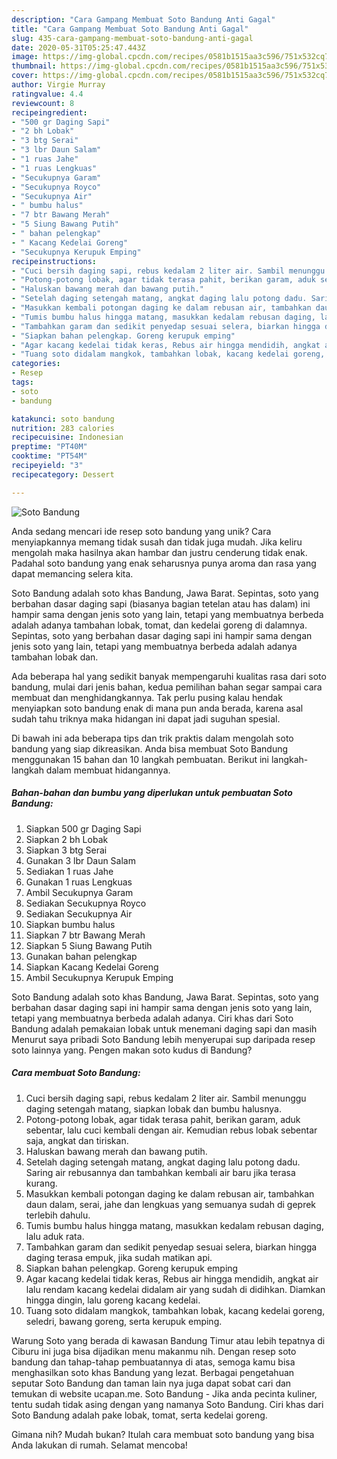 ```yaml
---
description: "Cara Gampang Membuat Soto Bandung Anti Gagal"
title: "Cara Gampang Membuat Soto Bandung Anti Gagal"
slug: 435-cara-gampang-membuat-soto-bandung-anti-gagal
date: 2020-05-31T05:25:47.443Z
image: https://img-global.cpcdn.com/recipes/0581b1515aa3c596/751x532cq70/soto-bandung-foto-resep-utama.jpg
thumbnail: https://img-global.cpcdn.com/recipes/0581b1515aa3c596/751x532cq70/soto-bandung-foto-resep-utama.jpg
cover: https://img-global.cpcdn.com/recipes/0581b1515aa3c596/751x532cq70/soto-bandung-foto-resep-utama.jpg
author: Virgie Murray
ratingvalue: 4.4
reviewcount: 8
recipeingredient:
- "500 gr Daging Sapi"
- "2 bh Lobak"
- "3 btg Serai"
- "3 lbr Daun Salam"
- "1 ruas Jahe"
- "1 ruas Lengkuas"
- "Secukupnya Garam"
- "Secukupnya Royco"
- "Secukupnya Air"
- " bumbu halus"
- "7 btr Bawang Merah"
- "5 Siung Bawang Putih"
- " bahan pelengkap"
- " Kacang Kedelai Goreng"
- "Secukupnya Kerupuk Emping"
recipeinstructions:
- "Cuci bersih daging sapi, rebus kedalam 2 liter air. Sambil menunggu daging setengah matang, siapkan lobak dan bumbu halusnya."
- "Potong-potong lobak, agar tidak terasa pahit, berikan garam, aduk sebentar, lalu cuci kembali dengan air. Kemudian rebus lobak sebentar saja, angkat dan tiriskan."
- "Haluskan bawang merah dan bawang putih."
- "Setelah daging setengah matang, angkat daging lalu potong dadu. Saring air rebusannya dan tambahkan kembali air baru jika terasa kurang."
- "Masukkan kembali potongan daging ke dalam rebusan air, tambahkan daun dalam, serai, jahe dan lengkuas yang semuanya sudah di geprek terlebih dahulu."
- "Tumis bumbu halus hingga matang, masukkan kedalam rebusan daging, lalu aduk rata."
- "Tambahkan garam dan sedikit penyedap sesuai selera, biarkan hingga daging terasa empuk, jika sudah matikan api."
- "Siapkan bahan pelengkap. Goreng kerupuk emping"
- "Agar kacang kedelai tidak keras, Rebus air hingga mendidih, angkat air lalu rendam kacang kedelai didalam air yang sudah di didihkan. Diamkan hingga dingin, lalu goreng kacang kedelai."
- "Tuang soto didalam mangkok, tambahkan lobak, kacang kedelai goreng, seledri, bawang goreng, serta kerupuk emping."
categories:
- Resep
tags:
- soto
- bandung

katakunci: soto bandung 
nutrition: 283 calories
recipecuisine: Indonesian
preptime: "PT40M"
cooktime: "PT54M"
recipeyield: "3"
recipecategory: Dessert

---
```



![Soto Bandung](https://img-global.cpcdn.com/recipes/0581b1515aa3c596/751x532cq70/soto-bandung-foto-resep-utama.jpg)

Anda sedang mencari ide resep soto bandung yang unik? Cara menyiapkannya memang tidak susah dan tidak juga mudah. Jika keliru mengolah maka hasilnya akan hambar dan justru cenderung tidak enak. Padahal soto bandung yang enak seharusnya punya aroma dan rasa yang dapat memancing selera kita.

Soto Bandung adalah soto khas Bandung, Jawa Barat. Sepintas, soto yang berbahan dasar daging sapi (biasanya bagian tetelan atau has dalam) ini hampir sama dengan jenis soto yang lain, tetapi yang membuatnya berbeda adalah adanya tambahan lobak, tomat, dan kedelai goreng di dalamnya. Sepintas, soto yang berbahan dasar daging sapi ini hampir sama dengan jenis soto yang lain, tetapi yang membuatnya berbeda adalah adanya tambahan lobak dan.

Ada beberapa hal yang sedikit banyak mempengaruhi kualitas rasa dari soto bandung, mulai dari jenis bahan, kedua pemilihan bahan segar sampai cara membuat dan menghidangkannya. Tak perlu pusing kalau hendak menyiapkan soto bandung enak di mana pun anda berada, karena asal sudah tahu triknya maka hidangan ini dapat jadi suguhan spesial.


Di bawah ini ada beberapa tips dan trik praktis dalam mengolah soto bandung yang siap dikreasikan. Anda bisa membuat Soto Bandung menggunakan 15 bahan dan 10 langkah pembuatan. Berikut ini langkah-langkah dalam membuat hidangannya.

<!--inarticleads1-->

##### Bahan-bahan dan bumbu yang diperlukan untuk pembuatan Soto Bandung:

1. Siapkan 500 gr Daging Sapi
1. Siapkan 2 bh Lobak
1. Siapkan 3 btg Serai
1. Gunakan 3 lbr Daun Salam
1. Sediakan 1 ruas Jahe
1. Gunakan 1 ruas Lengkuas
1. Ambil Secukupnya Garam
1. Sediakan Secukupnya Royco
1. Sediakan Secukupnya Air
1. Siapkan  bumbu halus
1. Siapkan 7 btr Bawang Merah
1. Siapkan 5 Siung Bawang Putih
1. Gunakan  bahan pelengkap
1. Siapkan  Kacang Kedelai Goreng
1. Ambil Secukupnya Kerupuk Emping


Soto Bandung adalah soto khas Bandung, Jawa Barat. Sepintas, soto yang berbahan dasar daging sapi ini hampir sama dengan jenis soto yang lain, tetapi yang membuatnya berbeda adalah adanya. Ciri khas dari Soto Bandung adalah pemakaian lobak untuk menemani daging sapi dan masih Menurut saya pribadi Soto Bandung lebih menyerupai sup daripada resep soto lainnya yang. Pengen makan soto kudus di Bandung? 

<!--inarticleads2-->

##### Cara membuat Soto Bandung:

1. Cuci bersih daging sapi, rebus kedalam 2 liter air. Sambil menunggu daging setengah matang, siapkan lobak dan bumbu halusnya.
1. Potong-potong lobak, agar tidak terasa pahit, berikan garam, aduk sebentar, lalu cuci kembali dengan air. Kemudian rebus lobak sebentar saja, angkat dan tiriskan.
1. Haluskan bawang merah dan bawang putih.
1. Setelah daging setengah matang, angkat daging lalu potong dadu. Saring air rebusannya dan tambahkan kembali air baru jika terasa kurang.
1. Masukkan kembali potongan daging ke dalam rebusan air, tambahkan daun dalam, serai, jahe dan lengkuas yang semuanya sudah di geprek terlebih dahulu.
1. Tumis bumbu halus hingga matang, masukkan kedalam rebusan daging, lalu aduk rata.
1. Tambahkan garam dan sedikit penyedap sesuai selera, biarkan hingga daging terasa empuk, jika sudah matikan api.
1. Siapkan bahan pelengkap. Goreng kerupuk emping
1. Agar kacang kedelai tidak keras, Rebus air hingga mendidih, angkat air lalu rendam kacang kedelai didalam air yang sudah di didihkan. Diamkan hingga dingin, lalu goreng kacang kedelai.
1. Tuang soto didalam mangkok, tambahkan lobak, kacang kedelai goreng, seledri, bawang goreng, serta kerupuk emping.


Warung Soto yang berada di kawasan Bandung Timur atau lebih tepatnya di Ciburu ini juga bisa dijadikan menu makanmu nih. Dengan resep soto bandung dan tahap-tahap pembuatannya di atas, semoga kamu bisa menghasilkan soto khas Bandung yang lezat. Berbagai pengetahuan seputar Soto Bandung dan taman lain nya juga dapat sobat cari dan temukan di website ucapan.me. Soto Bandung - Jika anda pecinta kuliner, tentu sudah tidak asing dengan yang namanya Soto Bandung. Ciri khas dari Soto Bandung adalah pake lobak, tomat, serta kedelai goreng. 

Gimana nih? Mudah bukan? Itulah cara membuat soto bandung yang bisa Anda lakukan di rumah. Selamat mencoba!

